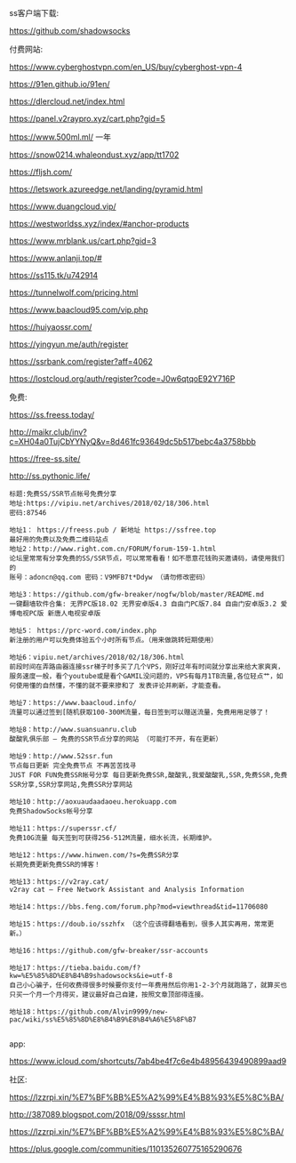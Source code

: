 ss客户端下载:

https://github.com/shadowsocks



付费网站:

<https://www.cyberghostvpn.com/en_US/buy/cyberghost-vpn-4>

https://91en.github.io/91en/

https://dlercloud.net/index.html

https://panel.v2raypro.xyz/cart.php?gid=5

https://www.500ml.ml/   一年

https://snow0214.whaleondust.xyz/app/tt1702

https://fljsh.com/

https://letswork.azureedge.net/landing/pyramid.html

https://www.duangcloud.vip/

https://westworldss.xyz/index/#anchor-products

https://www.mrblank.us/cart.php?gid=3

https://www.anlanji.top/#

https://ss115.tk/u742914

https://tunnelwolf.com/pricing.html

https://www.baacloud95.com/vip.php

https://huiyaossr.com/

https://yingyun.me/auth/register

https://ssrbank.com/register?aff=4062

https://lostcloud.org/auth/register?code=J0w6qtqoE92Y716P



免费:

https://ss.freess.today/

 <http://maikr.club/inv?c=XH04a0TujCbYYNyQ&v=8d461fc93649dc5b517bebc4a3758bbb>

https://free-ss.site/



http://ss.pythonic.life/

```
标题:免费SS/SSR节点帐号免费分享
地址:https://vipiu.net/archives/2018/02/18/306.html
密码:87546
```







```
地址1： https://freess.pub / 新地址 https://ssfree.top
最好用的免费以及免费二维码站点
地址2：http://www.right.com.cn/FORUM/forum-159-1.html
论坛里常常有分享免费的SS/SSR节点，可以常常看看！如不愿意花钱购买邀请码，请使用我们的
账号：adoncn@qq.com 密码：V9MFB7t*Ddyw （请勿修改密码）

地址3：https://github.com/gfw-breaker/nogfw/blob/master/README.md
一键翻墙软件合集: 无界PC版18.02 无界安卓版4.3 自由门PC版7.84 自由门安卓版3.2 爱博电视PC版 新唐人电视安卓版

地址5： https://prc-word.com/index.php
新注册的用户可以免费体验五个小时所有节点。（用来做跳转短期使用）

地址6：vipiu.net/archives/2018/02/18/306.html
前段时间在弄路由器连接ssr梯子时多买了几个VPS，刚好过年有时间就分享出来给大家爽爽，服务速度一般，看个youtube或是看个GAMIL没问题的，VPS有每月1TB流量,各位轻点艹，如何使用懂的自然懂，不懂的就不要来掺和了 发表评论并刷新，才能查看。

地址7：https://www.baacloud.info/
流量可以通过签到[随机获取100-300M流量，每日签到可以赠送流量，免费用用足够了！

地址8：http://www.suansuanru.club
酸酸乳俱乐部 – 免费的SSR节点分享的网站 （可能打不开，有在更新）

地址9：http://www.52ssr.fun
节点每日更新 完全免费节点 不再苦苦找寻
JUST FOR FUN免费SSR帐号分享 每日更新免费SSR,酸酸乳,我爱酸酸乳,SSR,免费SSR,免费SSR分享,SSR分享网站,免费SSR分享网站

地址10：http://aoxuaudaadaoeu.herokuapp.com
免费ShadowSocks帐号分享

地址11：https://superssr.cf/
免费10G流量 每天签到可获得256-512M流量，细水长流，长期维护。

地址12：https://www.hinwen.com/?s=免费SSR分享
长期免费更新免费SSR的博客！

地址13：https://v2ray.cat/
v2ray cat – Free Network Assistant and Analysis Information

地址14：https://bbs.feng.com/forum.php?mod=viewthread&tid=11706080

地址15：https://doub.io/sszhfx （这个应该得翻墙看到，很多人其实再用，常常更新。）

地址16：https://github.com/gfw-breaker/ssr-accounts

地址17：https://tieba.baidu.com/f?kw=%E5%85%8D%E8%B4%B9shadowsocks&ie=utf-8
自己小心骗子，任何收费得很多时候要你支付一年费用然后你用1-2-3个月就跑路了，就算买也只买一个月一个月得买，建议最好自己自建，按照文章顶部得连接。

地址18：https://github.com/Alvin9999/new-pac/wiki/ss%E5%85%8D%E8%B4%B9%E8%B4%A6%E5%8F%B7


```

app:

https://www.icloud.com/shortcuts/7ab4be4f7c6e4b48956439490899aad9



社区:

https://lzzrpi.xin/%E7%BF%BB%E5%A2%99%E4%B8%93%E5%8C%BA/

http://387089.blogspot.com/2018/09/ssssr.html

https://lzzrpi.xin/%E7%BF%BB%E5%A2%99%E4%B8%93%E5%8C%BA/

https://plus.google.com/communities/110135260775165290676

